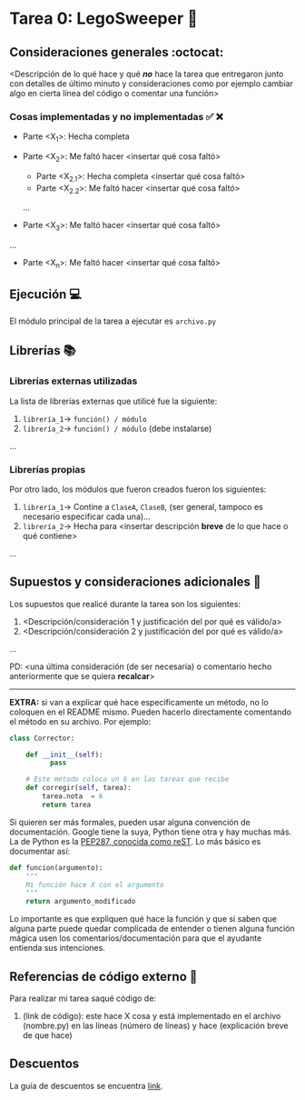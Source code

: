# Tarea 0: LegoSweeper :school_satchel:

## Consideraciones generales :octocat:

<Descripción de lo qué hace y qué **_no_** hace la tarea que entregaron junto
con detalles de último minuto y consideraciones como por ejemplo cambiar algo
en cierta línea del código o comentar una función>

### Cosas implementadas y no implementadas :white_check_mark: :x:

* Parte <X<sub>1</sub>>: Hecha completa
* Parte <X<sub>2</sub>>: Me faltó hacer <insertar qué cosa faltó>
    * Parte <X<sub>2.1</sub>>: Hecha completa <insertar qué cosa faltó>
    * Parte <X<sub>2.2</sub>>: Me faltó hacer <insertar qué cosa faltó>

    ...

* Parte <X<sub>3</sub>>: Me faltó hacer <insertar qué cosa faltó>

...

* Parte <X<sub>n</sub>>: Me faltó hacer <insertar qué cosa faltó>

## Ejecución :computer:
El módulo principal de la tarea a ejecutar es  ```archivo.py```


## Librerías :books:
### Librerías externas utilizadas
La lista de librerías externas que utilicé fue la siguiente:

1. ```librería_1```-> ```función() / módulo```
2. ```librería_2```-> ```función() / módulo``` (debe instalarse)

...

### Librerías propias
Por otro lado, los módulos que fueron creados fueron los siguientes:

1. ```librería_1```-> Contine a ```ClaseA```, ```ClaseB```, (ser general, tampoco es necesario especificar cada una)...
2. ```librería_2```-> Hecha para <insertar descripción **breve** de lo que hace o qué contiene>

...

## Supuestos y consideraciones adicionales :thinking:
Los supuestos que realicé durante la tarea son los siguientes:

1. <Descripción/consideración 1 y justificación del por qué es válido/a> 
2. <Descripción/consideración 2 y justificación del por qué es válido/a>

...

PD: <una última consideración (de ser necesaria) o comentario hecho anteriormente que se quiera **recalcar**>


-------



**EXTRA:** si van a explicar qué hace especificamente un método, no lo coloquen en el README mismo. Pueden hacerlo directamente comentando el método en su archivo. Por ejemplo:

```python
class Corrector:

    def __init__(self):
          pass

    # Este método coloca un 6 en las tareas que recibe
    def corregir(self, tarea):
        tarea.nota  = 6
        return tarea
```

Si quieren ser más formales, pueden usar alguna convención de documentación. Google tiene la suya, Python tiene otra y hay muchas más. La de Python es la [PEP287, conocida como reST](https://www.python.org/dev/peps/pep-0287/). Lo más básico es documentar así:

```python
def funcion(argumento):
    """
    Mi función hace X con el argumento
    """
    return argumento_modificado
```
Lo importante es que expliquen qué hace la función y que si saben que alguna parte puede quedar complicada de entender o tienen alguna función mágica usen los comentarios/documentación para que el ayudante entienda sus intenciones.

## Referencias de código externo :book:

Para realizar mi tarea saqué código de:
1. (link de código): este hace X cosa y está implementado en el archivo (nombre.py) en las líneas (número de líneas) y hace (explicación breve de que hace)



## Descuentos
La guía de descuentos se encuentra [link](https://github.com/IIC2233/syllabus/blob/master/Tareas/Descuentos.md).